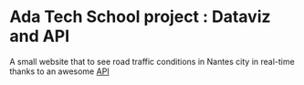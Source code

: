# Ada Tech School project : Dataviz and API

A small website that to see road traffic conditions in Nantes city in real-time thanks to an awesome [API](https://data.nantesmetropole.fr/explore/dataset/244400404_fluidite-axes-routiers-nantes-metropole/information/)